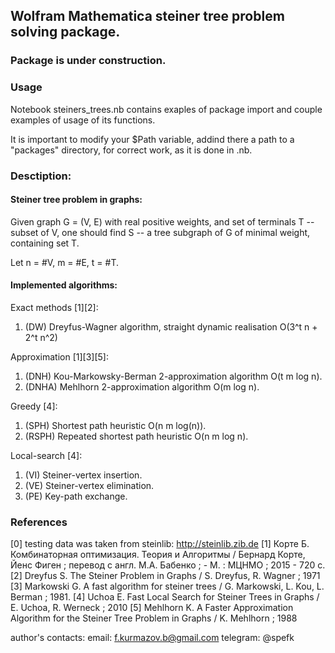 ## Wolfram Mathematica steiner tree problem solving package.

### **Package is under construction.**

### Usage

Notebook steiners_trees.nb contains exaples of package import and couple examples of usage of its functions.

It is important to modify your $Path variable, addind there a path to a "packages" directory, for correct work, as it is done in .nb.

### Desctiption:

#### Steiner tree problem in graphs:
Given graph G = (V, E) with real positive weights, and set of terminals T -- subset of V, one should find S -- a tree subgraph of G of minimal weight, containing set T.

Let n = #V, m = #E, t = #T.

#### Implemented algorithms:
Exact methods [1][2]:
1. (DW) Dreyfus-Wagner algorithm, straight dynamic realisation O(3^t n + 2^t n^2)

Approximation [1][3][5]:
1. (DNH) Kou-Markowsky-Berman 2-approximation algorithm O(t m log n).
2. (DNHA) Mehlhorn 2-approximation algorithm O(m log n).

Greedy [4]:
1. (SPH) Shortest path heuristic O(n m log(n)).
2. (RSPH) Repeated shortest path heuristic O(n m log n).

Local-search [4]:
1. (VI) Steiner-vertex insertion.
2. (VE) Steiner-vertex elimination.
3. (PE) Key-path exchange.

### References

[0] testing data was taken from steinlib: http://steinlib.zib.de
[1] Корте Б. Комбинаторная оптимизация. Теория и Алгоритмы / Бернард Корте, Йенс Фиген ; перевод с англ. М.А. Бабенко ; - М. : МЦНМО ; 2015 - 720 с.
[2] Dreyfus S.  The Steiner Problem in Graphs / S. Dreyfus, R. Wagner ; 1971
[3] Markowski G. A fast algorithm for steiner trees / G. Markowski, L. Kou, L. Berman ; 1981.
[4] Uchoa E. Fast Local Search for Steiner Trees in Graphs / E. Uchoa, R. Werneck  ; 2010
[5] Mehlhorn K. A Faster Approximation Algorithm for the Steiner Tree Problem in Graphs / K. Mehlhorn ; 1988


author's contacts:
email: f.kurmazov.b@gmail.com
telegram: @spefk